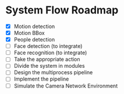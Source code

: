 
# System Flow Roadmap

- [x] Motion detection 
- [x] Motion BBox  
- [x] People detection
- [ ] Face detection (to integrate)
- [ ] Face recognition (to integrate)
- [ ] Take the appropriate action
- [ ] Divide the system in modules
- [ ] Design the multiprocess pipeline
- [ ] Implement the pipeline
- [ ] Simulate the Camera Network Environment

